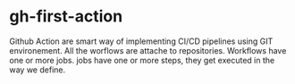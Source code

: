 # gh-first-action
Github Action are smart way of implementing CI/CD pipelines using GIT environement.
All the worflows are attache to repositories.
Workflows have one or more jobs.
jobs have one or more steps, they get executed in the way we define.


